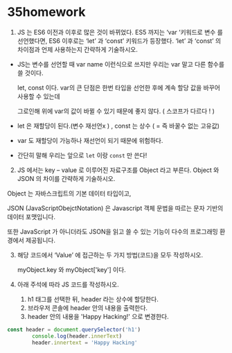 # 35homework

1. JS 는 ES6 이전과 이후로 많은 것이 바뀌었다. ES5 까지는 ‘var ‘키워드로 변수
    를 선언했다면, ES6 이후로는 ‘let’ 과 ‘const’ 키워드가 등장했다.
    ‘let’ 과 ‘const’ 의 차이점과 언제 사용하는지 간략하게 기술하시오.
* JS는 변수를 선언할 때 var name 이런식으로 쓰지만 우리는  var 말고 다른 함수를 쓸 것이다.

  let, const 이다. var의 큰 단점은 한번 타입을 선언한 후에 계속 할당 값을 바꾸어 사용할 수 있는데

  그로인해 위에 var의 값이 바뀔 수 있기 때문에 좋지 않다. ( 스코프가 다르다 ! )

* let 은 재할당이 된다.(변수 재선언x ) , const  는 상수 ( = 즉 바꿀수 없는 고유값) 

* var 도 재할당이 가능하나 재선언이 되기 때문에 위험하다.
* 간단히 말해 우리는 앞으로 `let` 이랑 `const` 만 쓴다!

     

2. JS 에서는 key – value 로 이루어진 자료구조를 Object 라고 부른다. Object
    와 JSON 의 차이를 간략하게 기술하시오.

  Object 는 자바스크립트의 기본 데이터 타입이고,

  JSON (JavaScriptObejctNotation) 은 Javascript 객체 문법을 따르는 문자 기반의 데이터 포맷입니다.

  또한 JavaScript 가 아니더라도 JSON을 읽고 쓸 수 있는 기능이 다수의 프로그래밍 환경에서 제공됩니다.

  

3. 해당 코드에서 ‘Value’ 에 접근하는 두 가지 방법(코드)을 모두 작성하시오.

   myObject.key 와 myObject['key'] 이다.

   

4. 아래 주석에 따라 JS 코드를 작성하시오.

   1. h1 태그를 선택한 뒤, header 라는 상수에 할당한다.
   2.  브라우저 콘솔에 header 안의 내용을 출력한다.
   3. header 안의 내용을 'Happy Hacking!' 으로 변경한다.

```javascript
const header = document.querySelector('h1')
		console.log(header.innerText)
        header.innertext = 'Happy Hacking'
```

